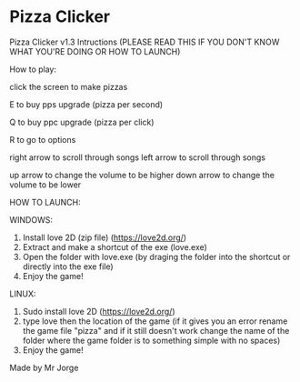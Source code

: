 # Pizza Clicker
Pizza Clicker v1.3 Intructions (PLEASE READ THIS IF YOU DON'T KNOW WHAT YOU'RE DOING OR HOW TO LAUNCH)

How to play:

click the screen to make pizzas

E to buy pps upgrade (pizza per second)

Q to buy ppc upgrade (pizza per click)

R to go to options

right arrow to scroll through songs
left arrow to scroll through songs

up arrow to change the volume to be higher
down arrow to change the volume to be lower

HOW TO LAUNCH:

WINDOWS:
1. Install love 2D (zip file) (https://love2d.org/)
2. Extract and make a shortcut of the exe (love.exe)
3. Open the folder with love.exe (by draging the folder into the shortcut or directly into the exe file)
4. Enjoy the game!

LINUX:
1. Sudo install love 2D (https://love2d.org/)
2. type love then the location of the game (if it gives you an error rename the game file "pizza" and if it still doesn't work change the name of the folder where the game folder is to something simple with no spaces)
3. Enjoy the game!

Made by Mr Jorge